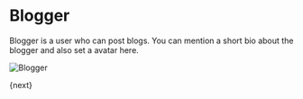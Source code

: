 # Blogger

Blogger is a user who can post blogs. 
You can mention a short bio about the blogger and also set a avatar here.

<img class="screenshot" alt="Blogger" src="/assets/erpnext_docs/assets/img/website/blogger.png">

{next}
